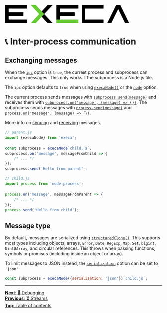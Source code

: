 <picture>
	<source media="(prefers-color-scheme: dark)" srcset="../media/logo_dark.svg">
	<img alt="execa logo" src="../media/logo.svg" width="400">
</picture>
<br>

# 📞 Inter-process communication

## Exchanging messages

When the [`ipc`](../readme.md#optionsipc) option is `true`, the current process and subprocess can exchange messages. This only works if the subprocess is a Node.js file.

The `ipc` option defaults to `true` when using [`execaNode()`](node.md#run-nodejs-files) or the [`node`](node.md#run-nodejs-files) option.

The current process sends messages with [`subprocess.send(message)`](../readme.md#subprocesssendmessage) and receives them with [`subprocess.on('message', (message) => {})`](../readme.md#subprocessonmessage-message--void). The subprocess sends messages with [`process.send(message)`](https://nodejs.org/api/process.html#processsendmessage-sendhandle-options-callback) and [`process.on('message', (message) => {})`](https://nodejs.org/api/process.html#event-message).

More info on [sending](https://nodejs.org/api/child_process.html#subprocesssendmessage-sendhandle-options-callback) and [receiving](https://nodejs.org/api/child_process.html#event-message) messages.

```js
// parent.js
import {execaNode} from 'execa';

const subprocess = execaNode`child.js`;
subprocess.on('message', messageFromChild => {
	/* ... */
});
subprocess.send('Hello from parent');
```

```js
// child.js
import process from 'node:process';

process.on('message', messageFromParent => {
	/* ... */
});
process.send('Hello from child');
```

## Message type

By default, messages are serialized using [`structuredClone()`](https://developer.mozilla.org/en-US/docs/Web/API/Web_Workers_API/Structured_clone_algorithm). This supports most types including objects, arrays, `Error`, `Date`, `RegExp`, `Map`, `Set`, `bigint`, `Uint8Array`, and circular references. This throws when passing functions, symbols or promises (including inside an object or array).

To limit messages to JSON instead, the [`serialization`](../readme.md#optionsserialization) option can be set to `'json'`.

```js
const subprocess = execaNode({serialization: 'json'})`child.js`;
```

<hr>

[**Next**: 🐛 Debugging](debugging.md)\
[**Previous**: ⏳️ Streams](streams.md)\
[**Top**: Table of contents](../readme.md#documentation)
